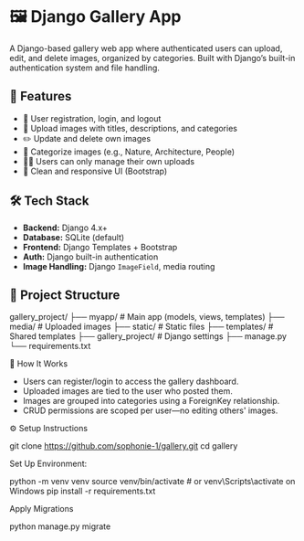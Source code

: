 # 🖼️ Django Gallery App

A Django-based gallery web app where authenticated users can upload, edit, and delete images, organized by categories. Built with Django’s built-in authentication system and file handling.

## 🚀 Features

- 🔐 User registration, login, and logout
- 📸 Upload images with titles, descriptions, and categories
- ✏️ Update and delete own images
- 📂 Categorize images (e.g., Nature, Architecture, People)
- 🧑‍💻 Users can only manage their own uploads
- 🎨 Clean and responsive UI (Bootstrap)

## 🛠️ Tech Stack

- **Backend:** Django 4.x+
- **Database:** SQLite (default)
- **Frontend:** Django Templates + Bootstrap
- **Auth:** Django built-in authentication
- **Image Handling:** Django `ImageField`, media routing

## 📁 Project Structure
gallery_project/
├── myapp/ # Main app (models, views, templates)
├── media/ # Uploaded images
├── static/ # Static files
├── templates/ # Shared templates
├── gallery_project/ # Django settings
├── manage.py
└── requirements.txt

🧠 How It Works
- Users can register/login to access the gallery dashboard.
- Uploaded images are tied to the user who posted them.
- Images are grouped into categories using a ForeignKey relationship.
- CRUD permissions are scoped per user—no editing others' images.

⚙️ Setup Instructions

git clone https://github.com/sophonie-1/gallery.git
cd gallery

Set Up Environment:

python -m venv venv
source venv/bin/activate  # or venv\Scripts\activate on Windows
pip install -r requirements.txt


Apply Migrations

python manage.py migrate

















